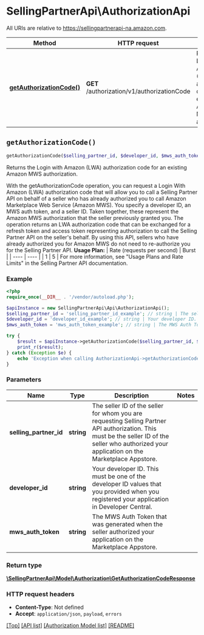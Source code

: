 # SellingPartnerApi\AuthorizationApi

All URIs are relative to https://sellingpartnerapi-na.amazon.com.

Method | HTTP request | Description
------------- | ------------- | -------------
[**getAuthorizationCode()**](AuthorizationApi.md#getAuthorizationCode) | **GET** /authorization/v1/authorizationCode | Returns the Login with Amazon (LWA) authorization code for an existing Amazon MWS authorization.


## `getAuthorizationCode()`

```php
getAuthorizationCode($selling_partner_id, $developer_id, $mws_auth_token): \SellingPartnerApi\Model\Authorization\GetAuthorizationCodeResponse
```

Returns the Login with Amazon (LWA) authorization code for an existing Amazon MWS authorization.

With the getAuthorizationCode operation, you can request a Login With Amazon (LWA) authorization code that will allow you to call a Selling Partner API on behalf of a seller who has already authorized you to call Amazon Marketplace Web Service (Amazon MWS). You specify a developer ID, an MWS auth token, and a seller ID. Taken together, these represent the Amazon MWS authorization that the seller previously granted you. The operation returns an LWA authorization code that can be exchanged for a refresh token and access token representing authorization to call the Selling Partner API on the seller's behalf. By using this API, sellers who have already authorized you for Amazon MWS do not need to re-authorize you for the Selling Partner API.  **Usage Plan:**  | Rate (requests per second) | Burst | | ---- | ---- | | 1 | 5 |  For more information, see \"Usage Plans and Rate Limits\" in the Selling Partner API documentation.

### Example

```php
<?php
require_once(__DIR__ . '/vendor/autoload.php');

$apiInstance = new SellingPartnerApi\Api\AuthorizationApi();
$selling_partner_id = 'selling_partner_id_example'; // string | The seller ID of the seller for whom you are requesting Selling Partner API authorization. This must be the seller ID of the seller who authorized your application on the Marketplace Appstore.
$developer_id = 'developer_id_example'; // string | Your developer ID. This must be one of the developer ID values that you provided when you registered your application in Developer Central.
$mws_auth_token = 'mws_auth_token_example'; // string | The MWS Auth Token that was generated when the seller authorized your application on the Marketplace Appstore.

try {
    $result = $apiInstance->getAuthorizationCode($selling_partner_id, $developer_id, $mws_auth_token);
    print_r($result);
} catch (Exception $e) {
    echo 'Exception when calling AuthorizationApi->getAuthorizationCode: ', $e->getMessage(), PHP_EOL;
}
```

### Parameters

Name | Type | Description  | Notes
------------- | ------------- | ------------- | -------------
 **selling_partner_id** | **string**| The seller ID of the seller for whom you are requesting Selling Partner API authorization. This must be the seller ID of the seller who authorized your application on the Marketplace Appstore. |
 **developer_id** | **string**| Your developer ID. This must be one of the developer ID values that you provided when you registered your application in Developer Central. |
 **mws_auth_token** | **string**| The MWS Auth Token that was generated when the seller authorized your application on the Marketplace Appstore. |

### Return type

[**\SellingPartnerApi\Model\Authorization\GetAuthorizationCodeResponse**](../Model/Authorization/GetAuthorizationCodeResponse.md)

### HTTP request headers

- **Content-Type**: Not defined
- **Accept**: `application/json`, `payload`, `errors`

[[Top]](#) [[API list]](../)
[[Authorization Model list]](../Model/Authorization)
[[README]](../../README.md)
